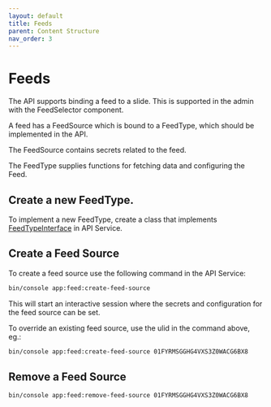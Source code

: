 ```yaml
---
layout: default
title: Feeds
parent: Content Structure
nav_order: 3
---
```


# Feeds

The API supports binding a feed to a slide. This is supported in the admin with the FeedSelector component.

A feed has a FeedSource which is bound to a FeedType, which should be implemented in the API. 

The FeedSource contains secrets related to the feed.

The FeedType supplies functions for fetching data and configuring the Feed.

## Create a new FeedType.

To implement a new FeedType, create a class that implements
[FeedTypeInterface](https://github.com/os2display/display-api-service/blob/develop/src/Feed/FeedTypeInterface.php)
in API Service.

## Create a Feed Source

To create a feed source use the following command in the API Service:

```sh
bin/console app:feed:create-feed-source
```

This will start an interactive session where the secrets and configuration for the feed source can be set.

To override an existing feed source, use the ulid in the command above, eg.:

```sh
bin/console app:feed:create-feed-source 01FYRMSGGHG4VXS3Z0WACG6BX8
```

## Remove a Feed Source

```sh
bin/console app:feed:remove-feed-source 01FYRMSGGHG4VXS3Z0WACG6BX8
```
